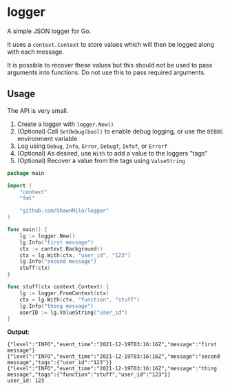 # logger

A simple JSON logger for Go.

It uses a `context.Context` to store values which will then be logged along with each message.

It is possible to recover these values but this should not be used to pass arguments into functions. Do not use this to pass required arguments.

## Usage

The API is very small.

1. Create a logger with `logger.New()`
1. (Optional) Call `SetDebug(bool)` to enable debug logging, or use the `DEBUG` environment variable
1. Log using `Debug`, `Info`, `Error`, `Debugf`, `Infof`, or `Errorf`
1. (Optional) As desired, use `With` to add a value to the loggers "tags"
1. (Optional) Recover a value from the tags using `ValueString`

```go
package main

import (
	"context"
	"fmt"

	"github.com/ShawnMilo/logger"
)

func main() {
	lg := logger.New()
	lg.Info("first message")
	ctx := context.Background()
	ctx = lg.With(ctx, "user_id", "123")
	lg.Info("second message")
	stuff(ctx)
}

func stuff(ctx context.Context) {
	lg := logger.FromContext(ctx)
	ctx = lg.With(ctx, "function", "stuff")
	lg.Info("thing message")
	userID := lg.ValueString("user_id")
}
```

**Output**:

```
{"level":"INFO","event_time":"2021-12-19T03:16:16Z","message":"first message"}
{"level":"INFO","event_time":"2021-12-19T03:16:16Z","message":"second message","tags":{"user_id":"123"}}
{"level":"INFO","event_time":"2021-12-19T03:16:16Z","message":"thing message","tags":{"function":"stuff","user_id":"123"}}
user_id: 123
```
